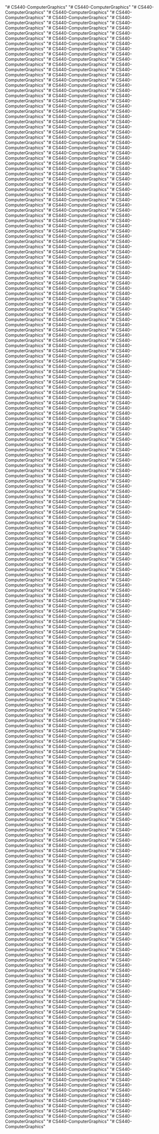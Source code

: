 "# CS440-ComputerGraphics" 
"# CS440-ComputerGraphics" 
"# CS440-ComputerGraphics" 
"# CS440-ComputerGraphics" 
"# CS440-ComputerGraphics" 
"# CS440-ComputerGraphics" 
"# CS440-ComputerGraphics" 
"# CS440-ComputerGraphics" 
"# CS440-ComputerGraphics" 
"# CS440-ComputerGraphics" 
"# CS440-ComputerGraphics" 
"# CS440-ComputerGraphics" 
"# CS440-ComputerGraphics" 
"# CS440-ComputerGraphics" 
"# CS440-ComputerGraphics" 
"# CS440-ComputerGraphics" 
"# CS440-ComputerGraphics" 
"# CS440-ComputerGraphics" 
"# CS440-ComputerGraphics" 
"# CS440-ComputerGraphics" 
"# CS440-ComputerGraphics" 
"# CS440-ComputerGraphics" 
"# CS440-ComputerGraphics" 
"# CS440-ComputerGraphics" 
"# CS440-ComputerGraphics" 
"# CS440-ComputerGraphics" 
"# CS440-ComputerGraphics" 
"# CS440-ComputerGraphics" 
"# CS440-ComputerGraphics" 
"# CS440-ComputerGraphics" 
"# CS440-ComputerGraphics" 
"# CS440-ComputerGraphics" 
"# CS440-ComputerGraphics" 
"# CS440-ComputerGraphics" 
"# CS440-ComputerGraphics" 
"# CS440-ComputerGraphics" 
"# CS440-ComputerGraphics" 
"# CS440-ComputerGraphics" 
"# CS440-ComputerGraphics" 
"# CS440-ComputerGraphics" 
"# CS440-ComputerGraphics" 
"# CS440-ComputerGraphics" 
"# CS440-ComputerGraphics" 
"# CS440-ComputerGraphics" 
"# CS440-ComputerGraphics" 
"# CS440-ComputerGraphics" 
"# CS440-ComputerGraphics" 
"# CS440-ComputerGraphics" 
"# CS440-ComputerGraphics" 
"# CS440-ComputerGraphics" 
"# CS440-ComputerGraphics" 
"# CS440-ComputerGraphics" 
"# CS440-ComputerGraphics" 
"# CS440-ComputerGraphics" 
"# CS440-ComputerGraphics" 
"# CS440-ComputerGraphics" 
"# CS440-ComputerGraphics" 
"# CS440-ComputerGraphics" 
"# CS440-ComputerGraphics" 
"# CS440-ComputerGraphics" 
"# CS440-ComputerGraphics" 
"# CS440-ComputerGraphics" 
"# CS440-ComputerGraphics" 
"# CS440-ComputerGraphics" 
"# CS440-ComputerGraphics" 
"# CS440-ComputerGraphics" 
"# CS440-ComputerGraphics" 
"# CS440-ComputerGraphics" 
"# CS440-ComputerGraphics" 
"# CS440-ComputerGraphics" 
"# CS440-ComputerGraphics" 
"# CS440-ComputerGraphics" 
"# CS440-ComputerGraphics" 
"# CS440-ComputerGraphics" 
"# CS440-ComputerGraphics" 
"# CS440-ComputerGraphics" 
"# CS440-ComputerGraphics" 
"# CS440-ComputerGraphics" 
"# CS440-ComputerGraphics" 
"# CS440-ComputerGraphics" 
"# CS440-ComputerGraphics" 
"# CS440-ComputerGraphics" 
"# CS440-ComputerGraphics" 
"# CS440-ComputerGraphics" 
"# CS440-ComputerGraphics" 
"# CS440-ComputerGraphics" 
"# CS440-ComputerGraphics" 
"# CS440-ComputerGraphics" 
"# CS440-ComputerGraphics" 
"# CS440-ComputerGraphics" 
"# CS440-ComputerGraphics" 
"# CS440-ComputerGraphics" 
"# CS440-ComputerGraphics" 
"# CS440-ComputerGraphics" 
"# CS440-ComputerGraphics" 
"# CS440-ComputerGraphics" 
"# CS440-ComputerGraphics" 
"# CS440-ComputerGraphics" 
"# CS440-ComputerGraphics" 
"# CS440-ComputerGraphics" 
"# CS440-ComputerGraphics" 
"# CS440-ComputerGraphics" 
"# CS440-ComputerGraphics" 
"# CS440-ComputerGraphics" 
"# CS440-ComputerGraphics" 
"# CS440-ComputerGraphics" 
"# CS440-ComputerGraphics" 
"# CS440-ComputerGraphics" 
"# CS440-ComputerGraphics" 
"# CS440-ComputerGraphics" 
"# CS440-ComputerGraphics" 
"# CS440-ComputerGraphics" 
"# CS440-ComputerGraphics" 
"# CS440-ComputerGraphics" 
"# CS440-ComputerGraphics" 
"# CS440-ComputerGraphics" 
"# CS440-ComputerGraphics" 
"# CS440-ComputerGraphics" 
"# CS440-ComputerGraphics" 
"# CS440-ComputerGraphics" 
"# CS440-ComputerGraphics" 
"# CS440-ComputerGraphics" 
"# CS440-ComputerGraphics" 
"# CS440-ComputerGraphics" 
"# CS440-ComputerGraphics" 
"# CS440-ComputerGraphics" 
"# CS440-ComputerGraphics" 
"# CS440-ComputerGraphics" 
"# CS440-ComputerGraphics" 
"# CS440-ComputerGraphics" 
"# CS440-ComputerGraphics" 
"# CS440-ComputerGraphics" 
"# CS440-ComputerGraphics" 
"# CS440-ComputerGraphics" 
"# CS440-ComputerGraphics" 
"# CS440-ComputerGraphics" 
"# CS440-ComputerGraphics" 
"# CS440-ComputerGraphics" 
"# CS440-ComputerGraphics" 
"# CS440-ComputerGraphics" 
"# CS440-ComputerGraphics" 
"# CS440-ComputerGraphics" 
"# CS440-ComputerGraphics" 
"# CS440-ComputerGraphics" 
"# CS440-ComputerGraphics" 
"# CS440-ComputerGraphics" 
"# CS440-ComputerGraphics" 
"# CS440-ComputerGraphics" 
"# CS440-ComputerGraphics" 
"# CS440-ComputerGraphics" 
"# CS440-ComputerGraphics" 
"# CS440-ComputerGraphics" 
"# CS440-ComputerGraphics" 
"# CS440-ComputerGraphics" 
"# CS440-ComputerGraphics" 
"# CS440-ComputerGraphics" 
"# CS440-ComputerGraphics" 
"# CS440-ComputerGraphics" 
"# CS440-ComputerGraphics" 
"# CS440-ComputerGraphics" 
"# CS440-ComputerGraphics" 
"# CS440-ComputerGraphics" 
"# CS440-ComputerGraphics" 
"# CS440-ComputerGraphics" 
"# CS440-ComputerGraphics" 
"# CS440-ComputerGraphics" 
"# CS440-ComputerGraphics" 
"# CS440-ComputerGraphics" 
"# CS440-ComputerGraphics" 
"# CS440-ComputerGraphics" 
"# CS440-ComputerGraphics" 
"# CS440-ComputerGraphics" 
"# CS440-ComputerGraphics" 
"# CS440-ComputerGraphics" 
"# CS440-ComputerGraphics" 
"# CS440-ComputerGraphics" 
"# CS440-ComputerGraphics" 
"# CS440-ComputerGraphics" 
"# CS440-ComputerGraphics" 
"# CS440-ComputerGraphics" 
"# CS440-ComputerGraphics" 
"# CS440-ComputerGraphics" 
"# CS440-ComputerGraphics" 
"# CS440-ComputerGraphics" 
"# CS440-ComputerGraphics" 
"# CS440-ComputerGraphics" 
"# CS440-ComputerGraphics" 
"# CS440-ComputerGraphics" 
"# CS440-ComputerGraphics" 
"# CS440-ComputerGraphics" 
"# CS440-ComputerGraphics" 
"# CS440-ComputerGraphics" 
"# CS440-ComputerGraphics" 
"# CS440-ComputerGraphics" 
"# CS440-ComputerGraphics" 
"# CS440-ComputerGraphics" 
"# CS440-ComputerGraphics" 
"# CS440-ComputerGraphics" 
"# CS440-ComputerGraphics" 
"# CS440-ComputerGraphics" 
"# CS440-ComputerGraphics" 
"# CS440-ComputerGraphics" 
"# CS440-ComputerGraphics" 
"# CS440-ComputerGraphics" 
"# CS440-ComputerGraphics" 
"# CS440-ComputerGraphics" 
"# CS440-ComputerGraphics" 
"# CS440-ComputerGraphics" 
"# CS440-ComputerGraphics" 
"# CS440-ComputerGraphics" 
"# CS440-ComputerGraphics" 
"# CS440-ComputerGraphics" 
"# CS440-ComputerGraphics" 
"# CS440-ComputerGraphics" 
"# CS440-ComputerGraphics" 
"# CS440-ComputerGraphics" 
"# CS440-ComputerGraphics" 
"# CS440-ComputerGraphics" 
"# CS440-ComputerGraphics" 
"# CS440-ComputerGraphics" 
"# CS440-ComputerGraphics" 
"# CS440-ComputerGraphics" 
"# CS440-ComputerGraphics" 
"# CS440-ComputerGraphics" 
"# CS440-ComputerGraphics" 
"# CS440-ComputerGraphics" 
"# CS440-ComputerGraphics" 
"# CS440-ComputerGraphics" 
"# CS440-ComputerGraphics" 
"# CS440-ComputerGraphics" 
"# CS440-ComputerGraphics" 
"# CS440-ComputerGraphics" 
"# CS440-ComputerGraphics" 
"# CS440-ComputerGraphics" 
"# CS440-ComputerGraphics" 
"# CS440-ComputerGraphics" 
"# CS440-ComputerGraphics" 
"# CS440-ComputerGraphics" 
"# CS440-ComputerGraphics" 
"# CS440-ComputerGraphics" 
"# CS440-ComputerGraphics" 
"# CS440-ComputerGraphics" 
"# CS440-ComputerGraphics" 
"# CS440-ComputerGraphics" 
"# CS440-ComputerGraphics" 
"# CS440-ComputerGraphics" 
"# CS440-ComputerGraphics" 
"# CS440-ComputerGraphics" 
"# CS440-ComputerGraphics" 
"# CS440-ComputerGraphics" 
"# CS440-ComputerGraphics" 
"# CS440-ComputerGraphics" 
"# CS440-ComputerGraphics" 
"# CS440-ComputerGraphics" 
"# CS440-ComputerGraphics" 
"# CS440-ComputerGraphics" 
"# CS440-ComputerGraphics" 
"# CS440-ComputerGraphics" 
"# CS440-ComputerGraphics" 
"# CS440-ComputerGraphics" 
"# CS440-ComputerGraphics" 
"# CS440-ComputerGraphics" 
"# CS440-ComputerGraphics" 
"# CS440-ComputerGraphics" 
"# CS440-ComputerGraphics" 
"# CS440-ComputerGraphics" 
"# CS440-ComputerGraphics" 
"# CS440-ComputerGraphics" 
"# CS440-ComputerGraphics" 
"# CS440-ComputerGraphics" 
"# CS440-ComputerGraphics" 
"# CS440-ComputerGraphics" 
"# CS440-ComputerGraphics" 
"# CS440-ComputerGraphics" 
"# CS440-ComputerGraphics" 
"# CS440-ComputerGraphics" 
"# CS440-ComputerGraphics" 
"# CS440-ComputerGraphics" 
"# CS440-ComputerGraphics" 
"# CS440-ComputerGraphics" 
"# CS440-ComputerGraphics" 
"# CS440-ComputerGraphics" 
"# CS440-ComputerGraphics" 
"# CS440-ComputerGraphics" 
"# CS440-ComputerGraphics" 
"# CS440-ComputerGraphics" 
"# CS440-ComputerGraphics" 
"# CS440-ComputerGraphics" 
"# CS440-ComputerGraphics" 
"# CS440-ComputerGraphics" 
"# CS440-ComputerGraphics" 
"# CS440-ComputerGraphics" 
"# CS440-ComputerGraphics" 
"# CS440-ComputerGraphics" 
"# CS440-ComputerGraphics" 
"# CS440-ComputerGraphics" 
"# CS440-ComputerGraphics" 
"# CS440-ComputerGraphics" 
"# CS440-ComputerGraphics" 
"# CS440-ComputerGraphics" 
"# CS440-ComputerGraphics" 
"# CS440-ComputerGraphics" 
"# CS440-ComputerGraphics" 
"# CS440-ComputerGraphics" 
"# CS440-ComputerGraphics" 
"# CS440-ComputerGraphics" 
"# CS440-ComputerGraphics" 
"# CS440-ComputerGraphics" 
"# CS440-ComputerGraphics" 
"# CS440-ComputerGraphics" 
"# CS440-ComputerGraphics" 
"# CS440-ComputerGraphics" 
"# CS440-ComputerGraphics" 
"# CS440-ComputerGraphics" 
"# CS440-ComputerGraphics" 
"# CS440-ComputerGraphics" 
"# CS440-ComputerGraphics" 
"# CS440-ComputerGraphics" 
"# CS440-ComputerGraphics" 
"# CS440-ComputerGraphics" 
"# CS440-ComputerGraphics" 
"# CS440-ComputerGraphics" 
"# CS440-ComputerGraphics" 
"# CS440-ComputerGraphics" 
"# CS440-ComputerGraphics" 
"# CS440-ComputerGraphics" 
"# CS440-ComputerGraphics" 
"# CS440-ComputerGraphics" 
"# CS440-ComputerGraphics" 
"# CS440-ComputerGraphics" 
"# CS440-ComputerGraphics" 
"# CS440-ComputerGraphics" 
"# CS440-ComputerGraphics" 
"# CS440-ComputerGraphics" 
"# CS440-ComputerGraphics" 
"# CS440-ComputerGraphics" 
"# CS440-ComputerGraphics" 
"# CS440-ComputerGraphics" 
"# CS440-ComputerGraphics" 
"# CS440-ComputerGraphics" 
"# CS440-ComputerGraphics" 
"# CS440-ComputerGraphics" 
"# CS440-ComputerGraphics" 
"# CS440-ComputerGraphics" 
"# CS440-ComputerGraphics" 
"# CS440-ComputerGraphics" 
"# CS440-ComputerGraphics" 
"# CS440-ComputerGraphics" 
"# CS440-ComputerGraphics" 
"# CS440-ComputerGraphics" 
"# CS440-ComputerGraphics" 
"# CS440-ComputerGraphics" 
"# CS440-ComputerGraphics" 
"# CS440-ComputerGraphics" 
"# CS440-ComputerGraphics" 
"# CS440-ComputerGraphics" 
"# CS440-ComputerGraphics" 
"# CS440-ComputerGraphics" 
"# CS440-ComputerGraphics" 
"# CS440-ComputerGraphics" 
"# CS440-ComputerGraphics" 
"# CS440-ComputerGraphics" 
"# CS440-ComputerGraphics" 
"# CS440-ComputerGraphics" 
"# CS440-ComputerGraphics" 
"# CS440-ComputerGraphics" 
"# CS440-ComputerGraphics" 
"# CS440-ComputerGraphics" 
"# CS440-ComputerGraphics" 
"# CS440-ComputerGraphics" 
"# CS440-ComputerGraphics" 
"# CS440-ComputerGraphics" 
"# CS440-ComputerGraphics" 
"# CS440-ComputerGraphics" 
"# CS440-ComputerGraphics" 
"# CS440-ComputerGraphics" 
"# CS440-ComputerGraphics" 
"# CS440-ComputerGraphics" 
"# CS440-ComputerGraphics" 
"# CS440-ComputerGraphics" 
"# CS440-ComputerGraphics" 
"# CS440-ComputerGraphics" 
"# CS440-ComputerGraphics" 
"# CS440-ComputerGraphics" 
"# CS440-ComputerGraphics" 
"# CS440-ComputerGraphics" 
"# CS440-ComputerGraphics" 
"# CS440-ComputerGraphics" 
"# CS440-ComputerGraphics" 
"# CS440-ComputerGraphics" 
"# CS440-ComputerGraphics" 
"# CS440-ComputerGraphics" 
"# CS440-ComputerGraphics" 
"# CS440-ComputerGraphics" 
"# CS440-ComputerGraphics" 
"# CS440-ComputerGraphics" 
"# CS440-ComputerGraphics" 
"# CS440-ComputerGraphics" 
"# CS440-ComputerGraphics" 
"# CS440-ComputerGraphics" 
"# CS440-ComputerGraphics" 
"# CS440-ComputerGraphics" 
"# CS440-ComputerGraphics" 
"# CS440-ComputerGraphics" 
"# CS440-ComputerGraphics" 
"# CS440-ComputerGraphics" 
"# CS440-ComputerGraphics" 
"# CS440-ComputerGraphics" 
"# CS440-ComputerGraphics" 
"# CS440-ComputerGraphics" 
"# CS440-ComputerGraphics" 
"# CS440-ComputerGraphics" 
"# CS440-ComputerGraphics" 
"# CS440-ComputerGraphics" 
"# CS440-ComputerGraphics" 
"# CS440-ComputerGraphics" 
"# CS440-ComputerGraphics" 
"# CS440-ComputerGraphics" 
"# CS440-ComputerGraphics" 
"# CS440-ComputerGraphics" 
"# CS440-ComputerGraphics" 
"# CS440-ComputerGraphics" 
"# CS440-ComputerGraphics" 
"# CS440-ComputerGraphics" 
"# CS440-ComputerGraphics" 
"# CS440-ComputerGraphics" 
"# CS440-ComputerGraphics" 
"# CS440-ComputerGraphics" 
"# CS440-ComputerGraphics" 
"# CS440-ComputerGraphics" 
"# CS440-ComputerGraphics" 
